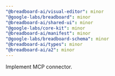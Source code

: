 ```yaml
---
"@breadboard-ai/visual-editor": minor
"@google-labs/breadboard": minor
"@breadboard-ai/shared-ui": minor
"@google-labs/core-kit": minor
"@breadboard-ai/manifest": minor
"@google-labs/breadboard-schema": minor
"@breadboard-ai/types": minor
"@breadboard-ai/a2": minor
---
```


Implement MCP connector.
